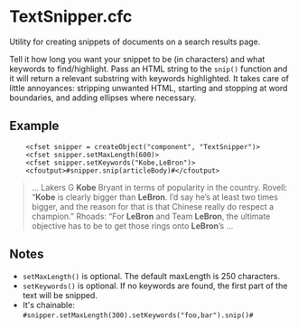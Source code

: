 # TextSnipper.cfc

Utility for creating snippets of documents on a search results page.

Tell it how long you want your snippet to be (in characters) and what keywords
to find/highlight. Pass an HTML string to the `snip()` function and it will
return a relevant substring with keywords highlighted. It takes care of 
little annoyances: stripping unwanted HTML, starting and stopping at word 
boundaries, and adding ellipses where necessary.
                           

## Example
    
		<cfset snipper = createObject("component", "TextSnipper")>
		<cfset snipper.setMaxLength(600)>    	
		<cfset snipper.setKeywords("Kobe,LeBron")>  
		<cfoutput>#snipper.snip(articleBody)#</cfoutput>
          
> &hellip; Lakers G <b>Kobe</b> Bryant in terms of popularity in
> the country. Rovell: &ldquo;<b>Kobe</b> is clearly bigger than
> <b>LeBron</b>. I&rsquo;d say he&rsquo;s at least two times
> bigger, and the reason for that is that Chinese really do respect
> a champion.&rdquo; Rhoads: &ldquo;For <b>LeBron</b> and Team
> <b>LeBron</b>, the ultimate objective has to be to get those rings
> onto <b>LeBron</b>&rsquo;s &hellip;      


## Notes

* `setMaxLength()` is optional. The default maxLength is 250 characters.
* `setKeywords()` is optional. If no keywords are found, the first part of the text will be snipped.
* It's chainable:	`#snipper.setMaxLength(300).setKeywords("foo,bar").snip()#`

